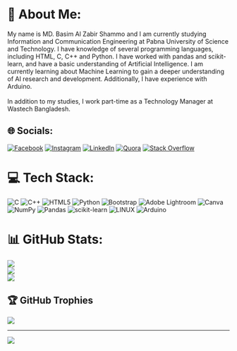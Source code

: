 # 💫 About Me:
My name is MD. Basim Al Zabir Shammo and I am currently studying Information and Communication Engineering at Pabna University of Science and Technology. I have knowledge of several programming languages, including HTML, C, C++ and Python. I have worked with pandas and scikit-learn, and have a basic understanding of Artificial Intelligence. I am currently learning about Machine Learning to gain a deeper understanding of AI research and development. Additionally, I have experience with Arduino.<br><br>In addition to my studies, I work part-time as a Technology Manager at Wastech Bangladesh.


## 🌐 Socials:
[![Facebook](https://img.shields.io/badge/Facebook-%231877F2.svg?logo=Facebook&logoColor=white)](https://facebook.com/basim.alzabirshammo) [![Instagram](https://img.shields.io/badge/Instagram-%23E4405F.svg?logo=Instagram&logoColor=white)](https://instagram.com/alzabir_shammo) [![LinkedIn](https://img.shields.io/badge/LinkedIn-%230077B5.svg?logo=linkedin&logoColor=white)](https://linkedin.com/in/md-basim-al-zabir-shammo-759082205) [![Quora](https://img.shields.io/badge/Quora-%23B92B27.svg?logo=Quora&logoColor=white)](https://quora.com/profile/Al-Zabir-9) [![Stack Overflow](https://img.shields.io/badge/-Stackoverflow-FE7A16?logo=stack-overflow&logoColor=white)](https://stackoverflow.com/users/basim-al-zabir-shammo) 

# 💻 Tech Stack:
![C](https://img.shields.io/badge/c-%2300599C.svg?style=for-the-badge&logo=c&logoColor=white) ![C++](https://img.shields.io/badge/c++-%2300599C.svg?style=for-the-badge&logo=c%2B%2B&logoColor=white) ![HTML5](https://img.shields.io/badge/html5-%23E34F26.svg?style=for-the-badge&logo=html5&logoColor=white) ![Python](https://img.shields.io/badge/python-3670A0?style=for-the-badge&logo=python&logoColor=ffdd54) ![Bootstrap](https://img.shields.io/badge/bootstrap-%23563D7C.svg?style=for-the-badge&logo=bootstrap&logoColor=white) ![Adobe Lightroom](https://img.shields.io/badge/Adobe%20Lightroom-31A8FF.svg?style=for-the-badge&logo=Adobe%20Lightroom&logoColor=white) ![Canva](https://img.shields.io/badge/Canva-%2300C4CC.svg?style=for-the-badge&logo=Canva&logoColor=white) ![NumPy](https://img.shields.io/badge/numpy-%23013243.svg?style=for-the-badge&logo=numpy&logoColor=white) ![Pandas](https://img.shields.io/badge/pandas-%23150458.svg?style=for-the-badge&logo=pandas&logoColor=white) ![scikit-learn](https://img.shields.io/badge/scikit--learn-%23F7931E.svg?style=for-the-badge&logo=scikit-learn&logoColor=white) ![LINUX](https://img.shields.io/badge/Linux-FCC624?style=for-the-badge&logo=linux&logoColor=black) ![Arduino](https://img.shields.io/badge/-Arduino-00979D?style=for-the-badge&logo=Arduino&logoColor=white)
# 📊 GitHub Stats:
![](https://github-readme-stats.vercel.app/api?username=AlZabir08&theme=gotham&hide_border=true&include_all_commits=true&count_private=true)<br/>
![](https://github-readme-streak-stats.herokuapp.com/?user=AlZabir08&theme=gotham&hide_border=true)<br/>
![](https://github-readme-stats.vercel.app/api/top-langs/?username=AlZabir08&theme=gotham&hide_border=true&include_all_commits=true&count_private=true&layout=compact)

## 🏆 GitHub Trophies
![](https://github-profile-trophy.vercel.app/?username=AlZabir08&theme=juicyfresh&no-frame=false&no-bg=true&margin-w=4)

---
[![](https://visitcount.itsvg.in/api?id=AlZabir08&icon=0&color=6)](https://visitcount.itsvg.in)

<!-- Proudly created with GPRM ( https://gprm.itsvg.in ) -->
